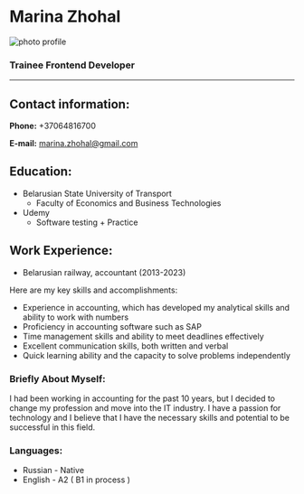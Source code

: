 # Marina Zhohal

![photo profile](https://avatars.githubusercontent.com/u/137921519?s=200&u=9ec3413fddc1fbf4bbad7d4d29357b59faa997bb&v=4) 

### Trainee Frontend Developer
---
## Contact information:<br/>

**Phone:** +37064816700<br/>

**E-mail:** marina.zhohal@gmail.com

## Education:
* Belarusian State University of Transport <br/>
  - Faculty of Economics and Business Technologies 
* Udemy
  - Software testing + Practice
  

## Work Experience: <br/>
* Belarusian railway, accountant (2013-2023) <br/>

Here are my key skills and accomplishments:

 - Experience in accounting, which has developed my analytical skills and ability to work with numbers 
 - Proficiency in accounting software such as SAP
 - Time management skills and ability to meet deadlines effectively
 - Excellent communication skills, both written and verbal
 - Quick learning ability and the capacity to solve problems independently

### Briefly About Myself:

I had been working in accounting for the past 10 years, but I decided to change my profession and move into the IT industry. I have a passion for technology and I believe that I have the necessary skills and potential to be successful in this field.

### Languages:
* Russian - Native
* English - A2 ( B1 in process )

